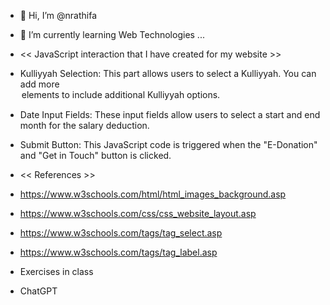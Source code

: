 - 👋 Hi, I’m @nrathifa
- 🌱 I’m currently learning Web Technologies ...
  
- << JavaScript interaction that I have created for my website >>
- Kulliyyah Selection: This part allows users to select a Kulliyyah. You can add more <option> elements to include additional Kulliyyah options.
- Date Input Fields: These input fields allow users to select a start and end month for the salary deduction.
- Submit Button: This JavaScript code is triggered when the "E-Donation" and "Get in Touch" button is clicked.
  
- << References >>
- https://www.w3schools.com/html/html_images_background.asp
- https://www.w3schools.com/css/css_website_layout.asp
- https://www.w3schools.com/tags/tag_select.asp
- https://www.w3schools.com/tags/tag_label.asp
- Exercises in class
- ChatGPT

<!---
nrathifa/nrathifa is a ✨ special ✨ repository because its `README.md` (this file) appears on your GitHub profile.
You can click the Preview link to take a look at your changes.
--->

